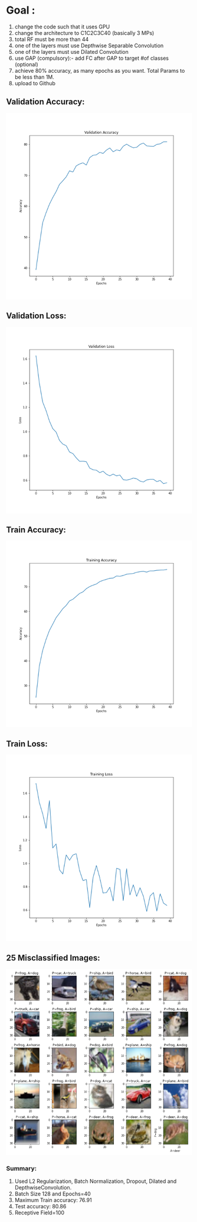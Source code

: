 # Goal :
1. change the code such that it uses GPU
2. change the architecture to C1C2C3C40 (basically 3 MPs)
3. total RF must be more than 44
4. one of the layers must use Depthwise Separable Convolution
5. one of the layers must use Dilated Convolution
6. use GAP (compulsory):- add FC after GAP to target #of classes (optional)
7. achieve 80% accuracy, as many epochs as you want. Total Params to be less than 1M. 
8. upload to Github

## Validation Accuracy:

![accuracy_graph](https://github.com/sajnanshetty/deep-learning/blob/master/s7/images/validation_accuracy_graph.png)

## Validation Loss:

![loss_graph](https://github.com/sajnanshetty/deep-learning/blob/master/s7/images/validation_loss_graph.png)

## Train Accuracy:

![accuracy_graph](https://github.com/sajnanshetty/deep-learning/blob/master/s7/images/train_accuracy_graph.png)

## Train Loss:

![loss_graph](https://github.com/sajnanshetty/deep-learning/blob/master/s7/images/train_loss_graph.png)

## 25 Misclassified Images:
 
![misclassified](https://github.com/sajnanshetty/deep-learning/blob/master/s7/images/cifar_misclassified_images.png) 

### Summary:
1. Used L2 Regularization, Batch Normalization, Dropout, Dilated and DepthwiseConvolution.
2. Batch Size 128 and Epochs=40
3. Maximum Train accuracy:  76.91
4. Test accuracy:  80.86 
5. Receptive Field=100





